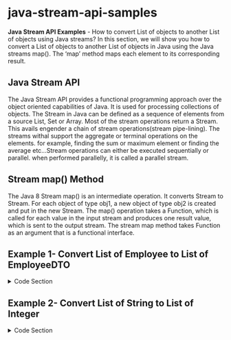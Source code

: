 # java-stream-api-samples

**Java Stream API Examples** - How to convert List of objects to another List of objects using Java streams?
In this section, we will show you how to convert a List of objects to another List of objects in Java using the Java streams map(). The ‘map’ method maps each element to its corresponding result.

## Java Stream API 
The Java Stream API provides a functional programming approach over the object oriented capabilities of Java. It is used for processing collections of objects. The Stream in Java can be defined as a sequence of elements from a source List, Set or Array. Most of the stream operations return a Stream. This avails engender a chain of stream operations(stream pipe-lining). The streams withal support the aggregate or terminal operations on the elements. for example, finding the sum or maximum element or finding the average etc...Stream operations can either be executed sequentially or parallel. when performed parallelly, it is called a parallel stream. 

## Stream map() Method 
The Java 8 Stream map() is an intermediate operation. It converts Stream<obj1> to Stream<obj2>. For each object of type obj1, a new object of type obj2 is created and put in the new Stream. The map() operation takes a Function, which is called for each value in the input stream and produces one result value, which is sent to the output stream. The stream map method takes Function as an argument that is a functional interface.

## Example 1- Convert List of Employee to List of EmployeeDTO

<details>
<summary>Code Section</summary>

## Employee.java 

package com.sample.entity;
public class Employee {
    private int id;
    private String name;
    private String email;
    private String phone;
    private Department department;
    
    public Employee(int id, String name, String email, String phone, Department department) {
    	this.id = id;
        this.name = name;
        this.email = email;
        this.phone = phone;
        this.department =  department;
	}

	public int getId() {
		return id;
	}

	public void setId(int id) {
		this.id = id;
	}

	public String getName() {
		return name;
	}

	public void setName(String name) {
		this.name = name;
	}

	public String getEmail() {
		return email;
	}

	public void setEmail(String email) {
		this.email = email;
	}

	public String getPhone() {
		return phone;
	}

	public void setPhone(String phone) {
		this.phone = phone;
	}

	public Department getDepartment() {
		return department;
	}

	public void setDepartment(Department department) {
		this.department = department;
	}

	@Override
	public String toString() {
		return "Employee [id=" + id + ", name=" + name + ", email=" + email + ", phone=" + phone + ", department="+ department + "]";
	}
}
 
## Department

package com.sample.entity;
public class Department {
    private int  departmentId;
    private String departmentName;
    
    public Department(int departmentId, String departmentName) {
    	this.departmentId =  departmentId;
    	this.departmentName = departmentName;
	}

	public int getDepartmentId() {
		return departmentId;
	}

	public void setDepartmentId(int departmentId) {
		this.departmentId = departmentId;
	}

	public String getDepartmentName() {
		return departmentName;
	}

	public void setDepartmentName(String departmentName) {
		this.departmentName = departmentName;
	}

	@Override
	public String toString() {
		return "Department [departmentId=" + departmentId + ", departmentName=" + departmentName + "]";
	}	
}

## EmployeeDTO

package com.sample.DTO;
public class EmployeeDTO {
	
    private int id;
    private String name;
    private String email;
    private String phone;
    private DepartmentDTO departmentDTO;
    
    public EmployeeDTO( int id, String name, String email, String phone, DepartmentDTO department) {
    	this.id = id;
        this.name = name;
        this.email = email;
        this.phone = phone;
        this.departmentDTO =  department;
	}

	public int getId() {
		return id;
	}

	public void setId(int id) {
		this.id = id;
	}

	public String getName() {
		return name;
	}

	public void setName(String name) {
		this.name = name;
	}

	public String getEmail() {
		return email;
	}

	public void setEmail(String email) {
		this.email = email;
	}

	public String getPhone() {
		return phone;
	}

	public void setPhone(String phone) {
		this.phone = phone;
	}

	public DepartmentDTO getDepartmentDTO() {
		return departmentDTO;
	}

	public void setDepartmentDTO(DepartmentDTO departmentDTO) {
		this.departmentDTO = departmentDTO;
	}

	@Override
	public String toString() {
		return "EmployeeDTO [id=" + id + ", name=" + name + ", email=" + email + ", phone=" + phone + ", departmentDTO="
				+ departmentDTO + "]";
	}
}

## DepartmentDTO

package com.sample.DTO;
public class DepartmentDTO {
    private int  departmentId;
    private String departmentName;
    
    public DepartmentDTO(int departmentId, String departmentName) {
    	this.departmentId =  departmentId;
    	this.departmentName = departmentName;
	}

	public int getDepartmentId() {
		return departmentId;
	}

	public void setDepartmentId(int departmentId) {
		this.departmentId = departmentId;
	}

	public String getDepartmentName() {
		return departmentName;
	}

	public void setDepartmentName(String departmentName) {
		this.departmentName = departmentName;
	}

	@Override
	public String toString() {
		return "DepartmentDTO [departmentId=" + departmentId + ", departmentName=" + departmentName + "]";
	}
}

## Mapper

package com.sample.mapper;
import java.util.ArrayList;
import java.util.List;
import java.util.stream.Collectors;
import com.sample.DTO.DepartmentDTO;
import com.sample.DTO.EmployeeDTO;
import com.sample.entity.Employee;

public class Mapper {
    private List<Employee> employee = new ArrayList<Employee>();
    public Mapper(List<Employee> employees) {
        this.employee = employees;
    }

    public List<EmployeeDTO> map() {
    	// id,  name,  email,  phone, Department department - departId, departName
        List<EmployeeDTO> employeeDTO = employee
        		.stream()
        		.map(o -> new EmployeeDTO(o.getId(),o.getName(),o.getEmail(),o.getPhone(),
        				new DepartmentDTO(o.getDepartment().getDepartmentId(), o.getDepartment().getDepartmentName())))
                .collect(Collectors.toList());
        return employeeDTO;
    }
}

## StreamApiSample

import java.util.Arrays;
import java.util.List;
import com.sample.entity.Department;
import com.sample.entity.Employee;
import com.sample.mapper.Mapper;

public class StreamApiSample {
	public static void main(String arg[]) {
		System.out.println("Convert List of Employee to List of EmployeeDTO");
		
		List<Employee> listOfEmployee = Arrays.asList(
				new Employee(1, "Saravanan", "Saravanan@test.com", "01234567890", new Department(1, "Computer Science")),
				new Employee(2, "Seenu", "Seenu@test.com", "12345678900", new Department(2, "Civil Engineering")),
				new Employee(3, "Ramu", "Ramu@test.com", "23456789001", new Department(1, "Computer Science")),
				new Employee(4, "Shankar", "Shankar@test.com", "34567890012", new Department(3, "Mechanical Engineering")),
				new Employee(5, "Seyon", "Seyon@test.com", "45678900123", new Department(1, "Computer Science")),
				new Employee(6, "Tharun", "Tharun@test.com", "56789001234", new Department(2, "Civil Engineering")),
				new Employee(7, "Arun", "Arun@test.com", "67890012345", new Department(1, "Computer Science")),
				new Employee(8, "Karthik", "Karthik@test.com", "78900123456", new Department(4, "EEE Engineering")),
				new Employee(9, "Kumar", "Kumar@test.com", "89001234567", new Department(1, "Computer Science")),
				new Employee(10, "Vignesh", "Vignesh@test.com", "90012345678", new Department(4, "EEE Engineering"))
				); 
		
		Mapper mapper = new Mapper(listOfEmployee);
		mapper.map().stream().forEach(emp -> System.out.println(emp));
	}
}

## Output

Convert List of Employee to List of EmployeeDTO

EmployeeDTO [id=1, name=Saravanan, phone=01234567890, departmentDTO=DepartmentDTO]</br>
EmployeeDTO [id=2, name=Seenu, phone=12345678900, departmentDTO=DepartmentDTO]</br>
EmployeeDTO [id=3, name=Ramu, phone=23456789001, departmentDTO=DepartmentDTO </br>
EmployeeDTO [id=4, name=Shankar, phone=34567890012, departmentDTO=DepartmentDTO </br>
EmployeeDTO [id=5, name=Seyon, phone=45678900123, departmentDTO=DepartmentDTO </br>
EmployeeDTO [id=6, name=Tharun, phone=56789001234, departmentDTO=DepartmentDTO </br>
EmployeeDTO [id=7, name=Arun, phone=67890012345, departmentDTO=DepartmentDTO </br>
EmployeeDTO [id=8, name=Karthik, phone=78900123456, departmentDTO=DepartmentDTO </br>
EmployeeDTO [id=9, name=Kumar, phone=89001234567, departmentDTO=DepartmentDTO </br>
EmployeeDTO [id=10, name=Vignesh, phone=90012345678, departmentDTO=DepartmentDTO </br>
</details>

## Example 2- Convert List of String to List of Integer
<details>
	<summary>Code Section</summary>

## StreamApiSample

```java
import java.util.Arrays;
import java.util.List;
import com.sample.entity.Department;
import com.sample.entity.Employee;
import com.sample.mapper.Mapper;
public class StreamApiSample {
	public static void main(String arg[]) {
		System.out.println("Convert List of String to List of Integer");
		Mapper mapper = new Mapper(listOfEmployee);
		mapper.map().stream().forEach(emp -> System.out.println(emp));
		List<String> list = Arrays.asList( "8" , "7", "36", "2" );
	        List<Integer> intList = list.stream().map(s -> Integer.parseInt(s)).collect(Collectors.toList());
	        intList.stream().forEach(obj -> System.out.println(obj));    
	}
}



## Output

Convert List of String to List of Integer
8
7
36
2
</details>
